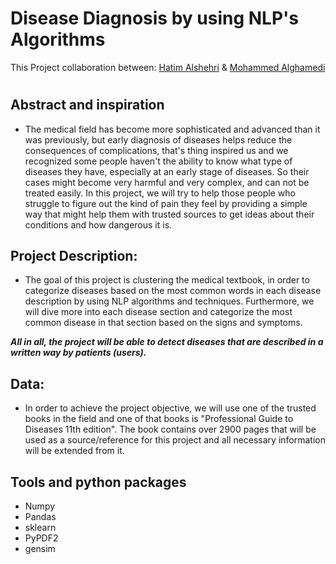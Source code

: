 # Disease Diagnosis by using NLP's Algorithms

This Project collaboration between: [Hatim Alshehri](https://github.com/Hashehri) & [Mohammed Alghamedi](https://github.com/MohammedDev315)



#  

## Abstract and inspiration 
* The medical field has become more sophisticated and advanced than it was previously, but early diagnosis of diseases helps reduce the consequences of complications, that's thing inspired us and we recognized some people haven't the ability to know what type of diseases they have, especially at an early stage of diseases. So their cases might become very harmful and very complex, and can not be treated easily. In this project, we will try to help those people who struggle to figure out the kind of pain they feel by providing a simple way that might help them with trusted sources to get ideas about their conditions and how dangerous it is.

## Project Description:
* The goal of this project is clustering the medical textbook, in order to categorize diseases based on the most common words in each disease description by using NLP algorithms and techniques. Furthermore, we will dive more into each disease section and categorize the most common disease in that section based on the signs and symptoms.

***All in all, the project will be able to detect diseases that are described in a written way by patients (users).***

## Data:
* In order to achieve the project objective, we will use one of the trusted books in the field and one of that books is "Professional Guide to Diseases 11th edition". The book contains over 2900 pages that will be used as a source/reference for this project and all necessary information will be extended from it.


## Tools and python packages
* Numpy
* Pandas
* sklearn
* PyPDF2
* gensim

